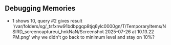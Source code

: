 ## Debugging Memories

- 1 shows 10, query #2 gives result '/var/folders/sg/_tsfxnw91bdbpgqp8tjq6ylc0000gn/T/TemporaryItems/NSIRD_screencaptureui_hnkNaN/Screenshot 2025-07-26 at 10.13.22 PM.png' why we didn't go back to minimum level and stay on 10%? 